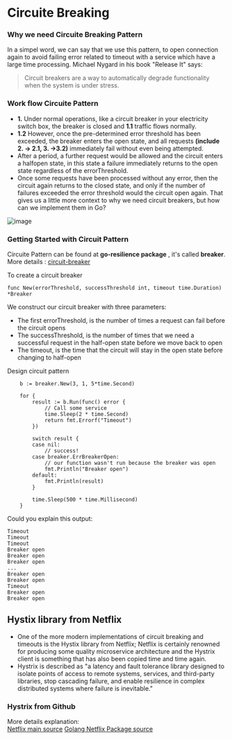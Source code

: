 # Circuite Breaking
### Why we need Circuite Breaking Pattern
In a simpel word, we can say that we use this pattern, to open connection again to avoid failing error related to timeout with a service which have a large time processing.
Michael Nygard in his book "Release It" says:
>Circuit breakers are a way to automatically degrade functionality when the system is under stress.

### Work flow Circuite Pattern
* **1.** Under normal operations, like a circuit breaker in your electricity switch box, the breaker is closed and **1.1** traffic flows normally.
* **1.2** However, once the pre-determined error threshold has been exceeded, the breaker enters the open state, and all requests **(include 2. -> 2.1, 3. ->3.2)** immediately fail without even being attempted.
* After a period, a further request would be allowed and the circuit enters a halfopen state, in this state a failure immediately returns to the open state regardless of the errorThreshold.
* Once some requests have been processed without any error, then the circuit again returns to the closed state, and only if the number of failures
  exceeded the error threshold would the circuit open again.
  That gives us a little more context to why we need circuit breakers, but how can we implement them in Go?

![image](../Img/01-circuuit_breaking)
### Getting Started with Circuit Pattern
Circuite Pattern can be found at **go-resilience package** , it's called **breaker**. More details : [circuit-breaker](https://github.com/eapache/go-resiliency/blob/master/breaker/README.md)


To create a circuit breaker
```
func New(errorThreshold, successThreshold int, timeout time.Duration) *Breaker
```
We construct our circuit breaker with three parameters:
* The first errorThreshold, is the number of times a request can fail before the circuit opens
* The successThreshold, is the number of times that we need a successful request in the half-open state before we move back to open
* The timeout, is the time that the circuit will stay in the open state before changing to half-open

Design circuit pattern
```
	b := breaker.New(3, 1, 5*time.Second)

	for {
		result := b.Run(func() error {
			// Call some service
			time.Sleep(2 * time.Second)
			return fmt.Errorf("Timeout")
		})

		switch result {
		case nil:
			// success!
		case breaker.ErrBreakerOpen:
			// our function wasn't run because the breaker was open
			fmt.Println("Breaker open")
		default:
			fmt.Println(result)
		}

		time.Sleep(500 * time.Millisecond)
	}
```

Could you explain this output:
```
Timeout
Timeout
Timeout
Breaker open
Breaker open
Breaker open
...
Breaker open
Breaker open
Timeout
Breaker open
Breaker open
```
## Hystix library from Netflix
* One of the more modern implementations of circuit breaking and timeouts is the Hystix library from Netflix; Netflix is certainly renowned for producing some quality microservice architecture and the Hystrix client is something that has also been copied time and time again.
* Hystrix is described as "a latency and fault tolerance library designed to isolate points of access to remote systems, services, and third-party libraries, stop cascading failure, and enable resilience in complex distributed systems where failure is inevitable."

### Hystrix from Github
More details explanation: <br/>
[Netflix main source](https://github.com/Netflix/Hystrix)
[Golang Netflix Package source](https://github.com/afex/hystrix-go)
